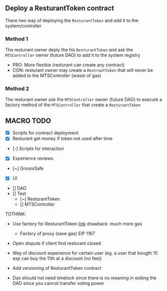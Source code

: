 ## Deploy a ResturantToken contract

There two way of deploying the `ResturantToken` and add it to the system/controller

### Method 1

The resturant owner deply the his `ResturantToken` and ask the `MTSController` owner (future DAO) to add it to the
system registry

- PRO: More flexible (resturant can create any contract)
- CON: resturant owner may create a `RestrantToken` that will never be added to the MTSController (waste of gas)

### Method 2

The resturant owner ask the `MTSController` owner (future DAO) to execute a factory method of the `MTSController` that
create a `ResturantToken`

## MACRO TODO

- [x] Scripts for contract deployment
- [x] Resturant get money if token not used after time
- [-] Scripts for interaction
- [x] Experience reviews
- [~] GnosisSafe
- [x] UI
- [] DAO
- [] Test
  - [~] ResturantToken 
  - [] MTSController

TOTHINK:

- Use factory for ResturantToken
  [link](https://consensys.net/diligence/blog/2019/09/factories-improve-smart-contract-security/) drawback: much more
  gas

  - Factory of proxy (save gas) EIP 1167

- Open dispute if client find resturant closed

- Way of discount experience for certain user (eg. a user that bougth 10 exp can buy the 11th at a discount (no fee))

- Add versioning of ResturantToken contract

- Dao should not need timelock since there is no meaning in exiting the DAO since you cannot transfer voting power